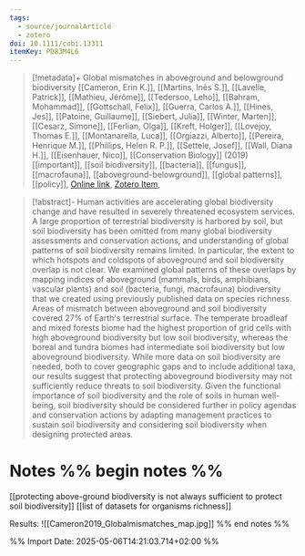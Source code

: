 ```yaml
---
tags:
  - source/journalArticle
  - zotero
doi: 10.1111/cobi.13311
itemKey: PD83M4L6
---
```

>[!metadata]+
> Global mismatches in aboveground and belowground biodiversity
> [[Cameron, Erin K.]], [[Martins, Inês S.]], [[Lavelle, Patrick]], [[Mathieu, Jérôme]], [[Tedersoo, Leho]], [[Bahram, Mohammad]], [[Gottschall, Felix]], [[Guerra, Carlos A.]], [[Hines, Jes]], [[Patoine, Guillaume]], [[Siebert, Julia]], [[Winter, Marten]], [[Cesarz, Simone]], [[Ferlian, Olga]], [[Kreft, Holger]], [[Lovejoy, Thomas E.]], [[Montanarella, Luca]], [[Orgiazzi, Alberto]], [[Pereira, Henrique M.]], [[Phillips, Helen R. P.]], [[Settele, Josef]], [[Wall, Diana H.]], [[Eisenhauer, Nico]], 
> [[Conservation Biology]] (2019)
> [[important]], [[soil biodiversity]], [[bacteria]], [[fungus]], [[macrofauna]], [[aboveground-belowground]], [[global patterns]], [[policy]], 
> [Online link](https://onlinelibrary.wiley.com/doi/abs/10.1111/cobi.13311), [Zotero Item](zotero://select/library/items/PD83M4L6), 

>[!abstract]-
>Human activities are accelerating global biodiversity change and have resulted in severely threatened ecosystem services. A large proportion of terrestrial biodiversity is harbored by soil, but soil biodiversity has been omitted from many global biodiversity assessments and conservation actions, and understanding of global patterns of soil biodiversity remains limited. In particular, the extent to which hotspots and coldspots of aboveground and soil biodiversity overlap is not clear. We examined global patterns of these overlaps by mapping indices of aboveground (mammals, birds, amphibians, vascular plants) and soil (bacteria, fungi, macrofauna) biodiversity that we created using previously published data on species richness. Areas of mismatch between aboveground and soil biodiversity covered 27% of Earth's terrestrial surface. The temperate broadleaf and mixed forests biome had the highest proportion of grid cells with high aboveground biodiversity but low soil biodiversity, whereas the boreal and tundra biomes had intermediate soil biodiversity but low aboveground biodiversity. While more data on soil biodiversity are needed, both to cover geographic gaps and to include additional taxa, our results suggest that protecting aboveground biodiversity may not sufficiently reduce threats to soil biodiversity. Given the functional importance of soil biodiversity and the role of soils in human well-being, soil biodiversity should be considered further in policy agendas and conservation actions by adapting management practices to sustain soil biodiversity and considering soil biodiversity when designing protected areas.

# Notes %% begin notes %%
[[protecting above-ground biodiversity is not always sufficient to protect soil biodiversity]]
[[list of datasets for organisms richness]]

Results:
![[Cameron2019_Globalmismatches_map.jpg]]
%% end notes %%




%% Import Date: 2025-05-06T14:21:03.714+02:00 %%
